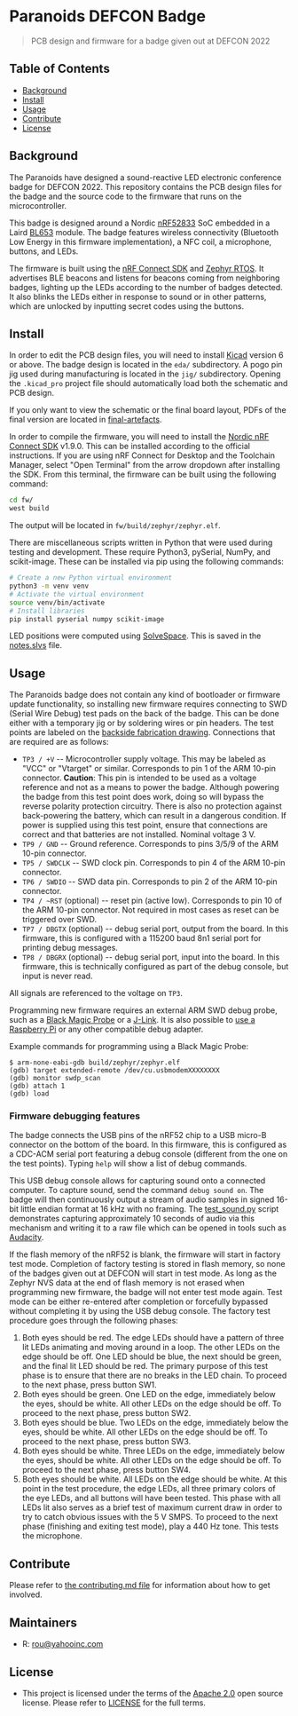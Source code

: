 # Paranoids DEFCON Badge
> PCB design and firmware for a badge given out at DEFCON 2022

## Table of Contents

- [Background](#background)
- [Install](#install)
- [Usage](#usage)
- [Contribute](#contribute)
- [License](#license)

## Background

The Paranoids have designed a sound-reactive LED electronic conference badge for DEFCON 2022. This repository contains the PCB design files for the badge and the source code to the firmware that runs on the microcontroller.

This badge is designed around a Nordic [nRF52833](https://www.nordicsemi.com/Products/nRF52833) SoC embedded in a Laird [BL653](https://www.lairdconnect.com/wireless-modules/bluetooth-modules/bluetooth-5-modules/bl653-series-bluetooth-51-802154-nfc-module) module. The badge features wireless connectivity (Bluetooth Low Energy in this firmware implementation), a NFC coil, a microphone, buttons, and LEDs.

The firmware is built using the [nRF Connect SDK](https://www.nordicsemi.com/Products/Development-software/nRF-Connect-SDK) and [Zephyr RTOS](https://zephyrproject.org/). It advertises BLE beacons and listens for beacons coming from neighboring badges, lighting up the LEDs according to the number of badges detected. It also blinks the LEDs either in response to sound or in other patterns, which are unlocked by inputting secret codes using the buttons.

## Install

In order to edit the PCB design files, you will need to install [Kicad](https://www.kicad.org/) version 6 or above. The badge design is located in the `eda/` subdirectory. A pogo pin jig used during manufacturing is located in the `jig/` subdirectory. Opening the `.kicad_pro` project file should automatically load both the schematic and PCB design.

If you only want to view the schematic or the final board layout, PDFs of the final version are located in [final-artefacts](final-artefacts).

In order to compile the firmware, you will need to install the [Nordic nRF Connect SDK](https://www.nordicsemi.com/Products/Development-software/nrf-connect-sdk) v1.9.0. This can be installed according to the official instructions. If you are using nRF Connect for Desktop and the Toolchain Manager, select "Open Terminal" from the arrow dropdown after installing the SDK. From this terminal, the firmware can be built using the following command:

```bash
cd fw/
west build
```

The output will be located in `fw/build/zephyr/zephyr.elf`.

There are miscellaneous scripts written in Python that were used during testing and development. These require Python3, pySerial, NumPy, and scikit-image. These can be installed via pip using the following commands:

```bash
# Create a new Python virtual environment
python3 -m venv venv
# Activate the virtual environment
source venv/bin/activate
# Install libraries
pip install pyserial numpy scikit-image
```

LED positions were computed using [SolveSpace](https://solvespace.com/). This is saved in the [notes.slvs](eda/notes.slvs) file.

## Usage

The Paranoids badge does not contain any kind of bootloader or firmware update functionality, so installing new firmware requires connecting to SWD (Serial Wire Debug) test pads on the back of the badge. This can be done either with a temporary jig or by soldering wires or pin headers. The test points are labeled on the [backside fabrication drawing](final-artefacts/badge/pdf/badge_eda-B_Fab.pdf). Connections that are required are as follows:

* `TP3 / +V` -- Microcontroller supply voltage. This may be labeled as "VCC" or "Vtarget" or similar. Corresponds to pin 1 of the ARM 10-pin connector. **Caution**: This pin is intended to be used as a voltage reference and not as a means to power the badge. Although powering the badge from this test point does work, doing so will bypass the reverse polarity protection circuitry. There is also no protection against back-powering the battery, which can result in a dangerous condition. If power is supplied using this test point, ensure that connections are correct and that batteries are not installed. Nominal voltage 3 V.
* `TP9 / GND` -- Ground reference. Corresponds to pins 3/5/9 of the ARM 10-pin connector.
* `TP5 / SWDCLK` -- SWD clock pin. Corresponds to pin 4 of the ARM 10-pin connector.
* `TP6 / SWDIO` -- SWD data pin. Corresponds to pin 2 of the ARM 10-pin connector.
* `TP4 / ~RST` (optional) -- reset pin (active low). Corresponds to pin 10 of the ARM 10-pin connector. Not required in most cases as reset can be triggered over SWD.
* `TP7 / DBGTX` (optional) -- debug serial port, output from the board. In this firmware, this is configured with a 115200 baud 8n1 serial port for printing debug messages.
* `TP8 / DBGRX` (optional) -- debug serial port, input into the board. In this firmware, this is technically configured as part of the debug console, but input is never read.

All signals are referenced to the voltage on `TP3`.

Programming new firmware requires an external ARM SWD debug probe, such as a [Black Magic Probe](https://1bitsquared.com/products/black-magic-probe) or a [J-Link](https://www.segger.com/products/debug-probes/j-link/). It is also possible to [use a Raspberry Pi](https://learn.adafruit.com/programming-microcontrollers-using-openocd-on-raspberry-pi) or any other compatible debug adapter.

Example commands for programming using a Black Magic Probe:

```
$ arm-none-eabi-gdb build/zephyr/zephyr.elf
(gdb) target extended-remote /dev/cu.usbmodemXXXXXXXX
(gdb) monitor swdp_scan
(gdb) attach 1
(gdb) load
```

### Firmware debugging features

The badge connects the USB pins of the nRF52 chip to a USB micro-B connector on the bottom of the board. In this firmware, this is configured as a CDC-ACM serial port featuring a debug console (different from the one on the test points). Typing `help` will show a list of debug commands.

This USB debug console allows for capturing sound onto a connected computer. To capture sound, send the command `debug sound on`. The badge will then continuously output a stream of audio samples in signed 16-bit little endian format at 16 kHz with no framing. The [test_sound.py](fw/src/test_sound.py) script demonstrates capturing approximately 10 seconds of audio via this mechanism and writing it to a raw file which can be opened in tools such as [Audacity](https://www.audacityteam.org/).

If the flash memory of the nRF52 is blank, the firmware will start in factory test mode. Completion of factory testing is stored in flash memory, so none of the badges given out at DEFCON will start in test mode. As long as the Zephyr NVS data at the end of flash memory is not erased when programming new firmware, the badge will not enter test mode again. Test mode can be either re-entered after completion or forcefully bypassed without completing it by using the USB debug console. The factory test procedure goes through the following phases:

1. Both eyes should be red. The edge LEDs should have a pattern of three lit LEDs animating and moving around in a loop. The other LEDs on the edge should be off. One LED should be blue, the next should be green, and the final lit LED should be red. The primary purpose of this test phase is to ensure that there are no breaks in the LED chain. To proceed to the next phase, press button SW1.
2. Both eyes should be green. One LED on the edge, immediately below the eyes, should be white. All other LEDs on the edge should be off. To proceed to the next phase, press button SW2.
3. Both eyes should be blue. Two LEDs on the edge, immediately below the eyes, should be white. All other LEDs on the edge should be off. To proceed to the next phase, press button SW3.
4. Both eyes should be white. Three LEDs on the edge, immediately below the eyes, should be white. All other LEDs on the edge should be off. To proceed to the next phase, press button SW4.
5. Both eyes should be white. All LEDs on the edge should be white. At this point in the test procedure, the edge LEDs, all three primary colors of the eye LEDs, and all buttons will have been tested. This phase with all LEDs lit also serves as a brief test of maximum current draw in order to try to catch obvious issues with the 5 V SMPS. To proceed to the next phase (finishing and exiting test mode), play a 440 Hz tone. This tests the microphone.

## Contribute

Please refer to [the contributing.md file](Contributing.md) for information about how to get involved.

## Maintainers
- R: rou@yahooinc.com

## License
- This project is licensed under the terms of the [Apache 2.0](LICENSE-Apache-2.0) open source license. Please refer to [LICENSE](LICENSE) for the full terms.
